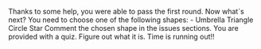 Thanks to some help, you were able to pass the first round. Now what`s next?
You need to choose one of the following shapes: -
Umbrella
Triangle
Circle
Star
Comment the chosen shape in the issues sections.
You are provided with a quiz. Figure out what it is. Time is running out!!

